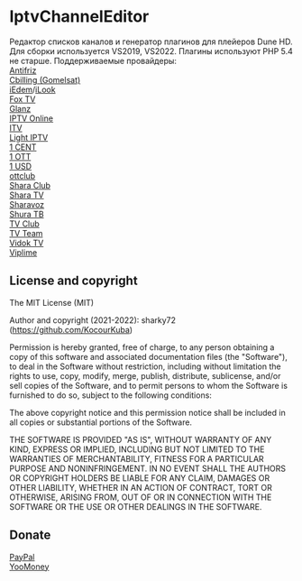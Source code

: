 ﻿# IptvChannelEditor
Редактор списков каналов и генератор плагинов для плейеров Dune HD.  
Для сборки используется VS2019, VS2022. Плагины используют PHP 5.4 не старше.
Поддерживаемые провайдеры:  
[Antifriz](https://antifriztv.com)  
[Cbilling (Gomelsat)](https://cbilling.live)  
[iEdem](https://iedem.tv)/[iLook](https://ilook.tv)  
[Fox TV](http://fox-tv.fun)  
[Glanz](http://glanz.tv)  
[IPTV Online](http://iptv.online)  
[ITV](https://itv.live)  
[Light IPTV](http://lightiptv.cc)  
[1 CENT](https://1cent.tv)  
[1 OTT](http://1ott.net)  
[1 USD](https://1usd.tv)  
[ottclub](https://www.ottclub.cc)  
[Shara Club](https://shara.club)  
[Shara TV](https://shara.tv)  
[Sharavoz](https://sharavoz.ru)  
[Shura TB](http://shura.tv)  
[TV Club](https://tvclub.cc)  
[TV Team](http://tv.team)  
[Vidok TV](https://vidok.tv)  
[Viplime](http://viplime.fun)  

## License and copyright

The MIT License (MIT)

Author and copyright (2021-2022): sharky72 (https://github.com/KocourKuba)

Permission is hereby granted, free of charge, to any person obtaining a copy
of this software and associated documentation files (the "Software"), to
deal in the Software without restriction, including without limitation the
rights to use, copy, modify, merge, publish, distribute, sublicense, and/or
sell copies of the Software, and to permit persons to whom the Software is
furnished to do so, subject to the following conditions:

The above copyright notice and this permission notice shall be included
in all copies or substantial portions of the Software.

THE SOFTWARE IS PROVIDED "AS IS", WITHOUT WARRANTY OF ANY KIND, EXPRESS OR
IMPLIED, INCLUDING BUT NOT LIMITED TO THE WARRANTIES OF MERCHANTABILITY,
FITNESS FOR A PARTICULAR PURPOSE AND NONINFRINGEMENT. IN NO EVENT SHALL
THE AUTHORS OR COPYRIGHT HOLDERS BE LIABLE FOR ANY CLAIM, DAMAGES OR OTHER
LIABILITY, WHETHER IN AN ACTION OF CONTRACT, TORT OR OTHERWISE, ARISING
FROM, OUT OF OR IN CONNECTION WITH THE SOFTWARE OR THE USE OR OTHER
DEALINGS IN THE SOFTWARE.

## Donate
[PayPal](https://www.paypal.com/donate/?cmd=_donations&business=5DY7PESZL4D8L&currency_code=USD&amount=5)  
[YooMoney](https://yoomoney.ru/to/41001913379027)
